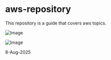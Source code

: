 # aws-repository
This repository is a guide that covers aws topics.


![Image](https://github.com/user-attachments/assets/e3a0b7fc-a0d5-40a6-bf6e-62a44e19c991)

![Image](https://github.com/user-attachments/assets/a4d593c1-d417-4dce-b8b1-fc02121115ca)


8-Aug-2025
